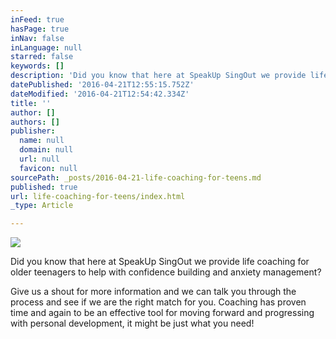 ```yaml
---
inFeed: true
hasPage: true
inNav: false
inLanguage: null
starred: false
keywords: []
description: 'Did you know that here at SpeakUp SingOut we provide life coaching for older teenagers to help with confidence building and anxiety management?  '
datePublished: '2016-04-21T12:55:15.752Z'
dateModified: '2016-04-21T12:54:42.334Z'
title: ''
author: []
authors: []
publisher:
  name: null
  domain: null
  url: null
  favicon: null
sourcePath: _posts/2016-04-21-life-coaching-for-teens.md
published: true
url: life-coaching-for-teens/index.html
_type: Article

---
```

![](https://the-grid-user-content.s3-us-west-2.amazonaws.com/08e65093-9d74-4668-be5d-4ad657ef1eb9.jpg)

Did you know that here at SpeakUp SingOut we provide life coaching for older teenagers to help with confidence building and anxiety management? 

Give us a shout for more information and we can talk you through the process and see if we are the right match for you. Coaching has proven time and again to be an effective tool for moving forward and progressing with personal development, it might be just what you need!